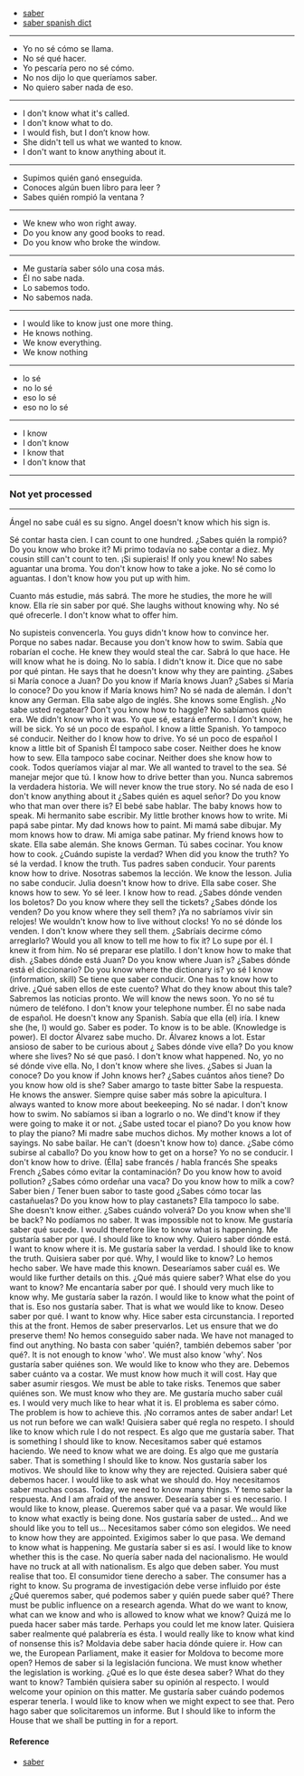 
- [saber](./../gustar.md)
- [saber spanish dict](https://www.spanishdict.com/conjugate/saber)

---

- Yo no sé cómo se llama.
- No sé qué hacer.
- Yo pescaría pero no sé cómo.
- No nos dijo lo que queríamos saber.
- No quiero saber nada de eso.
---
- I don't know what it's called.
- I don't know what to do.
- I would fish, but I don’t know how.
- She didn't tell us what we wanted to know.
- I don't want to know anything about it.
---
- Supimos quién ganó enseguida.
- Conoces algún buen libro para leer ?
- Sabes quién rompió la ventana ?
---
- We knew who won right away.
- Do you know any good books to read.
- Do you know who broke the window.
---
- Me gustaría saber sólo una cosa más.
- Él no sabe nada.
- Lo sabemos todo.
- No sabemos nada.
---
- I would like to know just one more thing.
- He knows nothing.
- We know everything.
- We know nothing
---
- lo sé
- no lo sé
- eso lo sé
- eso no lo sé
---
- I know
- I don't know
- I know that
- I don't know that
---

### Not yet processed

---

Ángel no sabe cuál es su signo.
Angel doesn't know which his sign is.

Sé contar hasta cien.
I can count to one hundred.
¿Sabes quién la rompió?
Do you know who broke it?
Mi primo todavía no sabe contar a diez.
My cousin still can't count to ten.
¡Si supierais!
If only you knew!
No sabes aguantar una broma.
You don't know how to take a joke.
No sé como lo aguantas.
I don't know how you put up with him.


Cuanto más estudie, más sabrá.
The more he studies, the more he will know.
Ella ríe sin saber por qué.
She laughs without knowing why.
No sé qué ofrecerle.
I don't know what to offer him.

No supisteis convencerla.
You guys didn't know how to convince her.
Porque no sabes nadar.
Because you don't know how to swim.
Sabía que robarían el coche.
He knew they would steal the car.
Sabrá lo que hace.
He will know what he is doing.
No lo sabía.
I didn't know it.
Dice que no sabe por qué pintan.
He says that he doesn't know why they are painting.
¿Sabes si María conoce a Juan?
Do you know if María knows Juan?
¿Sabes si María lo conoce?
Do you know if María knows him?
No sé nada de alemán.
I don't know any German.
Ella sabe algo de inglés.
She knows some English.
¿No sabe usted regatear?
Don't you know how to haggle?
No sabíamos quién era.
We didn't know who it was.
Yo que sé, estará enfermo.
I don't know, he will be sick.
Yo sé un poco de español.
I know a little Spanish.
Yo tampoco sé conducir.
Neither do I know how to drive.
Yo sé un poco de español
I know a little bit of Spanish
Él tampoco sabe coser.
Neither does he know how to sew.
Ella tampoco sabe cocinar.
Neither does she know how to cook.
Todos queríamos viajar al mar.
We all wanted to travel to the sea.
Sé manejar mejor que tú.
I know how to drive better than you.
Nunca sabremos la verdadera historia.
We will never know the true story.
No sé nada de eso
I don't know anything about it
¿Sabes quién es aquel señor?
Do you know who that man over there is?
El bebé sabe hablar.
The baby knows how to speak.
Mi hermanito sabe escribir.
My little brother knows how to write.
Mi papá sabe pintar.
My dad knows how to paint.
Mi mamá sabe dibujar.
My mom knows how to draw.
Mi amiga sabe patinar.
My friend knows how to skate.
Ella sabe alemán.
She knows German.
Tú sabes cocinar.
You know how to cook.
¿Cuándo supiste la verdad?
When did you know the truth?
Yo sé la verdad.
I know the truth.
Tus padres saben conducir.
Your parents know how to drive.
Nosotras sabemos la lección.
We know the lesson.
Julia no sabe conducir.
Julia doesn't know how to drive.
Ella sabe coser.
She knows how to sew.
Yo sé leer.
I know how to read.
¿Sabes dónde venden los boletos?
Do you know where they sell the tickets?
¿Sabes dónde los venden?
Do you know where they sell them?
¡Ya no sabríamos vivir sin relojes!
We wouldn't know how to live without clocks!
Yo no sé dónde los venden.
I don't know where they sell them.
¿Sabríais decirme cómo arreglarlo?
Would you all know to tell me how to fix it?
Lo supe por él.
I knew it from him.
No sé preparar ese platillo.
I don't know how to make that dish.
¿Sabes dónde está Juan?
Do you know where Juan is?
¿Sabes dónde está el diccionario?
Do you know where the dictionary is?
yo sé
I know (information, skill)
Se tiene que saber conducir.
One has to know how to drive.
¿Qué saben ellos de este cuento?
What do they know about this tale?
Sabremos las noticias pronto.
We will know the news soon.
Yo no sé tu número de teléfono.
I don't know your telephone number.
Él no sabe nada de español.
He doesn't know any Spanish.
Sabía que ella (el) iría.
I knew she (he, I) would go.
Saber es poder.
To know is to be able. (Knowledge is power).
El doctor Álvarez sabe mucho.
Dr. Álvarez knows a lot.
Estar ansioso de saber
to be curious about
¿ Sabes dónde vive ella?
Do you know where she lives?
No sé que pasó.
I don't know what happened.
No, yo no sé dónde vive ella.
No, I don't know where she lives.
¿Sabes si Juan la conoce?
Do you know if John knows her?
¿Sabes cuántos años tiene?
Do you know how old is she?
Saber amargo
to taste bitter
Sabe la respuesta.
He knows the answer.
Siempre quise saber más sobre la apicultura.
I always wanted to know more about beekeeping.
No sé nadar.
I don't know how to swim.
No sabíamos si iban a lograrlo o no.
We dind't know if they were going to make it or not.
¿Sabe usted tocar el piano?
Do you know how to play the piano?
Mi madre sabe muchos dichos.
My mother knows a lot of sayings.
No sabe bailar.
He can't (doesn't know how to) dance.
¿Sabe cómo subirse al caballo?
Do you know how to get on a horse?
Yo no se conducir.
I don't know how to drive.
(Élla] sabe francés / habla francés
She speaks French
¿Sabes cómo evitar la contaminación?
Do you know how to avoid pollution?
¿Sabes cómo ordeñar una vaca?
Do you know how to milk a cow?
Saber bien / Tener buen sabor
to taste good
¿Sabes cómo tocar las castañuelas?
Do you know how to play castanets?
Ella tampoco lo sabe.
She doesn't know either.
¿Sabes cuándo volverá?
Do you know when she'll be back?
No podíamos no saber.
It was impossible not to know.
Me gustaría saber qué sucede.
I would therefore like to know what is happening.
Me gustaría saber por qué.
I should like to know why.
Quiero saber dónde está.
I want to know where it is.
Me gustaría saber la verdad.
I should like to know the truth.
Quisiera saber por qué.
Why, I would like to know?
Lo hemos hecho saber.
We have made this known.
Desearíamos saber cuál es.
We would like further details on this.
¿Qué más quiere saber?
What else do you want to know?
Me encantaría saber por qué.
I should very much like to know why.
Me gustaría saber la razón.
I would like to know what the point of that is.
Eso nos gustaría saber.
That is what we would like to know.
Deseo saber por qué.
I want to know why.
Hice saber esta circunstancia.
I reported this at the front.
Hemos de saber preservarlos.
Let us ensure that we do preserve them!
No hemos conseguido saber nada.
We have not managed to find out anything.
No basta con saber 'quién?, también debemos saber 'por qué?.
It is not enough to know 'who'. We must also know 'why'.
Nos gustaría saber quiénes son.
We would like to know who they are.
Debemos saber cuánto va a costar.
We must know how much it will cost.
Hay que saber asumir riesgos.
We must be able to take risks.
Tenemos que saber quiénes son.
We must know who they are.
Me gustaría mucho saber cuál es.
I would very much like to hear what it is.
El problema es saber cómo.
The problem is how to achieve this.
¡No corramos antes de saber andar!
Let us not run before we can walk!
Quisiera saber qué regla no respeto.
I should like to know which rule I do not respect.
Es algo que me gustaría saber.
That is something I should like to know.
Necesitamos saber qué estamos haciendo.
We need to know what we are doing.
Es algo que me gustaría saber.
That is something I should like to know.
Nos gustaría saber los motivos.
We should like to know why they are rejected.
Quisiera saber qué debemos hacer.
I would like to ask what we should do.
Hoy necesitamos saber muchas cosas.
Today, we need to know many things.
Y temo saber la respuesta.
And I am afraid of the answer.
Desearía saber si es necesario.
I would like to know, please.
Queremos saber qué va a pasar.
We would like to know what exactly is being done.
Nos gustaría saber de usted...
And we should like you to tell us...
Necesitamos saber cómo son elegidos.
We need to know how they are appointed.
Exigimos saber lo que pasa.
We demand to know what is happening.
Me gustaría saber si es así.
I would like to know whether this is the case.
No quería saber nada del nacionalismo.
He would have no truck at all with nationalism.
Es algo que deben saber.
You must realise that too.
El consumidor tiene derecho a saber.
The consumer has a right to know.
Su programa de investigación debe verse influido por éste ¿Qué queremos saber, qué podemos saber y quién puede saber qué?
There must be public influence on a research agenda. What do we want to know, what can we know and who is allowed to know what we know?
Quizá me lo pueda hacer saber más tarde.
Perhaps you could let me know later.
Quisiera saber realmente qué palabrería es ésta.
I would really like to know what kind of nonsense this is?
Moldavia debe saber hacia dónde quiere ir.
How can we, the European Parliament, make it easier for Moldova to become more open?
Hemos de saber si la legislación funciona.
We must know whether the legislation is working.
¿Qué es lo que éste desea saber?
What do they want to know?
También quisiera saber su opinión al respecto.
I would welcome your opinion on this matter.
Me gustaría saber cuándo podemos esperar tenerla.
I would like to know when we might expect to see that.
Pero hago saber que solicitaremos un informe.
But I should like to inform the House that we shall be putting in for a report.

#### Reference

- [saber](https://www.123teachme.com/translated_sentences/sp/saber)
